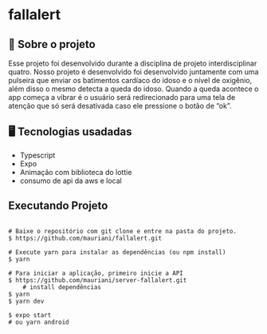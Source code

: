# fallalert

## 🚀 Sobre o projeto

Esse projeto foi desenvolvido durante a disciplina de projeto interdisciplinar quatro. Nosso projeto é desenvolvido foi desenvolvido juntamente com uma pulseira que enviar os batimentos cardíaco do idoso e o nível de oxigênio, além disso o mesmo detecta a queda do idoso. Quando a queda acontece o app começa a vibrar é o usuário será redirecionado para uma tela de atenção que só será desativada caso ele pressione o botão de “ok”.

## 🖥️ Tecnologias usadadas

- Typescript
- Expo
- Animação com biblioteca do lottie
- consumo de api da aws e local

## Executando Projeto

```

# Baixe o repositório com git clone e entre na pasta do projeto.
$ https://github.com/mauriani/fallalert.git

# Execute yarn para instalar as dependências (ou npm install)
$ yarn

# Para iniciar a aplicação, primeiro inicie a API
$ https://github.com/mauriani/server-fallalert.git
	# install dependências
$ yarn
$ yarn dev

$ expo start
# ou yarn android
```
